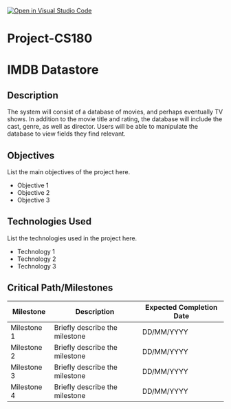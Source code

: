 [![Open in Visual Studio Code](https://classroom.github.com/assets/open-in-vscode-718a45dd9cf7e7f842a935f5ebbe5719a5e09af4491e668f4dbf3b35d5cca122.svg)](https://classroom.github.com/online_ide?assignment_repo_id=10815389&assignment_repo_type=AssignmentRepo)
# Project-CS180

# IMDB Datastore

## Description

The system will consist of a database of movies, and perhaps eventually TV shows. In addition to the movie title and rating, the database will include the cast, genre, as well as director. Users will be able to manipulate the database to view fields they find relevant.

## Objectives

List the main objectives of the project here.

- Objective 1
- Objective 2
- Objective 3

## Technologies Used

List the technologies used in the project here.

- Technology 1
- Technology 2
- Technology 3

## Critical Path/Milestones

| Milestone | Description | Expected Completion Date |
| --- | --- | --- |
| Milestone 1 | Briefly describe the milestone | DD/MM/YYYY |
| Milestone 2 | Briefly describe the milestone | DD/MM/YYYY |
| Milestone 3 | Briefly describe the milestone | DD/MM/YYYY |
| Milestone 4 | Briefly describe the milestone | DD/MM/YYYY |




